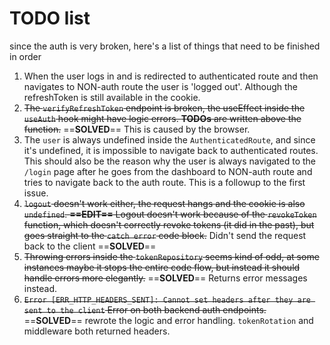 # TODO list
since the auth is very broken, here's a list of things that need to be finished in order
1. When the user logs in and is redirected to authenticated route and then navigates to NON-auth route the user is 'logged out'. Although the refreshToken is still available in the cookie.
2. ~~The `verifyRefreshToken` endpoint is broken, the useEffect inside the `useAuth` hook might have logic errors. **TODOs** are written above the function.~~ ==**SOLVED**== This is caused by the browser.
3. The `user` is always undefined inside the `AuthenticatedRoute`, and since it's undefined, it is impossible to navigate back to authenticated routes. This should also be the reason why the user is always navigated to the `/login` page after he goes from the dashboard to NON-auth route and tries to navigate back to the auth route. This is a followup to the first issue.
4. ~~`logout` doesn't work either, the request hangs and the cookie is also `undefined`. **==EDIT==** Logout doesn't work because of the `revokeToken` function, which doesn't correctly revoke tokens (it did in the past), but goes straight to the `catch error` code block.~~ Didn't send the request back to the client ==**SOLVED**==
5. ~~Throwing errors inside the `tokenRepository` seems kind of odd, at some instances maybe it stops the entire code flow, but instead it should handle errors more elegantly.~~ ==**SOLVED**== Returns error messages instead.
6. ~~`Error [ERR_HTTP_HEADERS_SENT]: Cannot set headers after they are sent to the client` Error on both backend auth endpoints.~~ ==**SOLVED**== rewrote the logic and error handling. `tokenRotation` and middleware both returned headers.